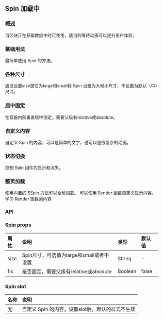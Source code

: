## Spin 加载中

### 概述
当区块正在获取数据中时可使用，适当的等待动画可以提升用户体验。
### 基础用法
最简单使用 Spin 的方法。
<!--divider-->
### 各种尺寸
通过设置size属性为large和small将 Spin 设置为大和小尺寸，不设置为默认（中）尺寸。
<!--divider-->
### 居中固定
在容器内部垂直居中固定，需要父级有relative或absolute。
<!--divider-->
### 自定义内容
自定义 Spin 的内容，可以是简单的文字，也可以是很复杂的动画。
<!--divider-->
### 状态切换
控制 Spin 组件的显示和消失。
<!--divider-->
### 整页加载
使用内置的 $Spin 方法可以全局加载。 可以使用 Render 函数自定义显示内容。  学习 Render 函数的内容  
<!--divider-->

### API



### Spin props
<!--table-->
|  属性 | 说明 | 类型 | 默认值 |
| :--------- | :--------- | :--------- | :--------- |
| size | Spin尺寸，可选值为large和small或者不设置 | String | - |
| fix | 是否固定，需要父级有relative或absolute | Boolean | false |
<!--table-->
<!--divider-->



### Spin slot
<!--table-->
|  名称 | 说明 |
| :--------- | :--------- |
| 无 | 自定义 Spin 的内容，设置slot后，默认的样式不生效 |
<!--table-->
<!--divider-->
